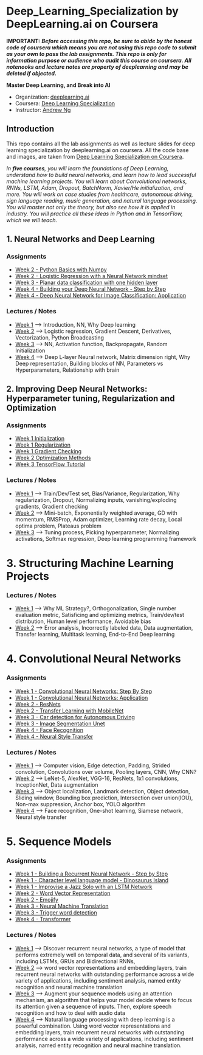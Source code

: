 # Deep_Learning_Specialization by DeepLearning.ai on Coursera

**IMPORTANT:** **_Before accessing this repo, be sure to abide by the honest code of coursera which means you are not using this repo code to submit as your own to pass the lab assignments. This repo is only for information purpose or audience who audit this course on coursera. All notenooks and lecture notes are property of deeplearning and may be deleted if objected._**

**Master Deep Learning, and Break into AI**

- Organization: [deeplearning.ai](https://www.deeplearning.ai)
- Coursera: [Deep Learning Specialization](https://www.coursera.org/specializations/deep-learning)
- Instructor: [Andrew Ng](http://www.andrewng.org/)


## Introduction

This repo contains all the lab assignments as well as lecture slides for deep learning specialization by deeplearning.ai on coursera. All the code base and images, are taken from [Deep Learning Specialization on Coursera](https://www.coursera.org/specializations/deep-learning).

*In **five courses**, you will learn the foundations of Deep Learning, understand how to build neural networks, and learn how to lead successful machine learning projects. You will learn about Convolutional networks, RNNs, LSTM, Adam, Dropout, BatchNorm, Xavier/He initialization, and more. You will work on case studies from healthcare, autonomous driving, sign language reading, music generation, and natural language processing. You will master not only the theory, but also see how it is applied in industry. You will practice all these ideas in Python and in TensorFlow, which we will teach.*




## 1. Neural Networks and Deep Learning

### Assignments

- [Week 2 - 
Python Basics with Numpy](https://github.com/dineshgulati933/Deep_Learning_Specialization/blob/main/Course_1/Week_2/Lab/W2A1/Python_Basics_with_Numpy.ipynb)
- [Week 2 - 
Logistic Regression with a Neural Network mindset](https://github.com/dineshgulati933/Deep_Learning_Specialization/blob/main/Course_1/Week_2/Lab/W2A2/Logistic_Regression_with_a_Neural_Network_mindset.ipynb)
- [Week 3 - Planar data classification with one hidden layer](https://github.com/dineshgulati933/Deep_Learning_Specialization/blob/main/Course_1/Week_3/Lab/W3A1/Planar_data_classification_with_one_hidden_layer.ipynb)
- [Week 4 - Building your Deep Neural Network - Step by Step](https://github.com/dineshgulati933/Deep_Learning_Specialization/blob/main/Course_1/Week_4/Lab/W4A1/Building_your_Deep_Neural_Network_Step_by_Step.ipynb)
- [Week 4 - Deep Neural Network for Image Classification: Application](https://github.com/dineshgulati933/Deep_Learning_Specialization/blob/main/Course_1/Week_4/Lab/W4A2/Deep%20Neural%20Network%20-%20Application.ipynb)

### Lectures / Notes

- [Week 1](https://github.com/dineshgulati933/Deep_Learning_Specialization/blob/main/Course_1/Week_1/Lecture/C1_W1.pdf) --> Introduction, NN, Why Deep learning
- [Week 2](https://github.com/dineshgulati933/Deep_Learning_Specialization/blob/main/Course_1/Week_2/Lecture/C1_W2.pdf) --> Logistic regression, Gradient Descent, Derivatives, Vectorization, Python Broadcasting
- [Week 3](https://github.com/dineshgulati933/Deep_Learning_Specialization/blob/main/Course_1/Week_3/Lecture/C1_W3.pdf) --> NN, Activation function, Backpropagate, Random Initialization
- [Week 4](https://github.com/dineshgulati933/Deep_Learning_Specialization/blob/main/Course_1/Week_4/Lecture/C1_W4.pdf) --> Deep L-layer Neural network, Matrix dimension right, Why Deep representation, Building blocks of NN, Parameters vs Hyperparameters, Relationship with brain



## 2. Improving Deep Neural Networks: Hyperparameter tuning, Regularization and Optimization


### Assignments

- [Week 1 Initialization](https://github.com/dineshgulati933/Deep_Learning_Specialization/blob/main/Course_2/Week_1/Labs/W1A1/Initialization.ipynb)
- [Week 1 Regularization](https://github.com/saqemlas/deep-learning-specialization/tree/main/2_ImprovingDeepNeuralNetworksHyperparameterTuningRegularizationAndOptimization/week_1/Assignment/Regularization.ipynb)
- [Week 1 Gradient Checking](https://github.com/dineshgulati933/Deep_Learning_Specialization/blob/main/Course_2/Week_1/Labs/W1A3/Gradient_Checking.ipynb)
- [Week 2 Optimization Methods](https://github.com/dineshgulati933/Deep_Learning_Specialization/blob/main/Course_2/Week_2/Lab/W2A1/Optimization_methods.ipynb)
- [Week 3 TensorFlow Tutorial](https://github.com/dineshgulati933/Deep_Learning_Specialization/blob/main/Course_2/Week_3/Lab/W3A1/Tensorflow_introduction.ipynb)

### Lectures / Notes

- [Week 1](https://github.com/dineshgulati933/Deep_Learning_Specialization/blob/main/Course_2/Week_1/Lectures/C2_W1.pdf) --> Train/Dev/Test set, Bias/Variance, Regularization, Why regularization, Dropout, Normalizing inputs, vanishing/exploding gradients, Gradient checking
- [Week 2](https://github.com/dineshgulati933/Deep_Learning_Specialization/blob/main/Course_2/Week_2/Lectures/C2_W2.pdf) --> Mini-batch, Exponentially weighted average, GD with momentum, RMSProp, Adam optimizer, Learning rate decay, Local optima problem, Plateaus problem
- [Week 3](https://github.com/dineshgulati933/Deep_Learning_Specialization/blob/main/Course_2/Week_3/Lectures/C2_W3.pdf) --> Tuning process, Picking hyperparameter, Normalizing activations, Softmax regression, Deep learning programming framework 



# 3. Structuring Machine Learning Projects


### Lectures / Notes

- [Week 1](https://github.com/dineshgulati933/Deep_Learning_Specialization/blob/main/Course_3/Week_1/C3_W1.pdf) --> Why ML Strategy?, Orthogonalization, Single number evaluation metric, Satisficing and optimizing metrics, Train/dev/test distribution, Human level performance, Avoidable bias
- [Week 2](https://github.com/dineshgulati933/Deep_Learning_Specialization/blob/main/Course_3/Week_2/C3_W2.pdf) --> Error analysis, Incorrectly labeled data, Data augmentation, Transfer learning, Multitask learning, End-to-End Deep learning


# 4. Convolutional Neural Networks

### Assignments

- [Week 1 - Convolutional Neural Networks: Step By Step](https://github.com/dineshgulati933/Deep_Learning_Specialization/blob/main/Course_4/Week_1/Labs/W1A1/Convolution_model_Step_by_Step_v1.ipynb)
- [Week 1 - Convolutional Neural Networks: Application](https://github.com/dineshgulati933/Deep_Learning_Specialization/blob/main/Course_4/Week_1/Labs/W1A2/Convolution_model_Application.ipynb)
- [Week 2 - ResNets](https://github.com/dineshgulati933/Deep_Learning_Specialization/blob/main/Course_4/Week_2/Labs/W2A1/Residual_Networks.ipynb)
- [Week 2 - Transfer Learning with MobileNet](https://github.com/dineshgulati933/Deep_Learning_Specialization/blob/main/Course_4/Week_2/Labs/W2A2/Transfer_learning_with_MobileNet_v1.ipynb)
- [Week 3 - Car detection for Autonomous Driving](https://github.com/dineshgulati933/Deep_Learning_Specialization/blob/main/Course_4/Week_3/Labs/W3A1/Autonomous_driving_application_Car_detection.ipynb)
- [Week 3 - Image Segmentation Unet](https://github.com/dineshgulati933/Deep_Learning_Specialization/blob/main/Course_4/Week_3/Labs/W3A2/Image_segmentation_Unet_v2.ipynb)
- [Week 4 - Face Recognition](https://github.com/dineshgulati933/Deep_Learning_Specialization/blob/main/Course_4/Week_4/Labs/W4A1/Face_Recognition.ipynb)
- [Week 4 - Neural Style Transfer](https://github.com/dineshgulati933/Deep_Learning_Specialization/blob/main/Course_4/Week_4/Labs/W4A2/Art_Generation_with_Neural_Style_Transfer.ipynb)


### Lectures / Notes

- [Week 1](https://github.com/dineshgulati933/Deep_Learning_Specialization/blob/main/Course_4/Week_1/Lectures/C4_W1.pdf) --> Computer vision, Edge detection, Padding, Strided convolution, Convolutions over volume, Pooling layers, CNN, Why CNN?
- [Week 2](https://github.com/dineshgulati933/Deep_Learning_Specialization/blob/main/Course_4/Week_2/Lectures/C4_W2.pdf) --> LeNet-5, AlexNet, VGG-16, ResNets, 1x1 convolutions, InceptionNet, Data augmentation
- [Week 3](https://github.com/dineshgulati933/Deep_Learning_Specialization/blob/main/Course_4/Week_3/Lectures/C4_W3.pdf) --> Object localization, Landmark detection, Object detection, Sliding window, Bounding box prediction, Intersection over union(IOU), Non-max suppression, Anchor box, YOLO algorithm
- [Week 4](https://github.com/dineshgulati933/Deep_Learning_Specialization/blob/main/Course_4/Week_4/Lectures/C4_W4.pdf) --> Face recognition, One-shot learning, Siamese network, Neural style transfer



# 5. Sequence Models



### Assignments

- [Week 1 - Building a Recurrent Neural Network - Step by Step](https://github.com/dineshgulati933/Deep_Learning_Specialization/blob/main/Course_5/Week_1/Labs/W1A1/Building_a_Recurrent_Neural_Network_Step_by_Step.ipynb)
- [Week 1 - Character level language model - Dinosaurus Island](https://github.com/dineshgulati933/Deep_Learning_Specialization/blob/main/Course_5/Week_1/Labs/W1A2/Dinosaurus_Island_Character_level_language_model.ipynb)
- [Week 1 - Improvise a Jazz Solo with an LSTM Network](https://github.com/dineshgulati933/Deep_Learning_Specialization/blob/main/Course_5/Week_1/Labs/W1A3/Improvise_a_Jazz_Solo_with_an_LSTM_Network_v4.ipynb)
- [Week 2 - Word Vector Representation](https://github.com/dineshgulati933/Deep_Learning_Specialization/blob/main/Course_5/Week_2/Labs/W2A1/Operations_on_word_vectors_v2a.ipynb)
- [Week 2 - Emojify](https://github.com/dineshgulati933/Deep_Learning_Specialization/blob/main/Course_5/Week_2/Labs/W2A2/Emoji_v3a.ipynb)
- [Week 3 - Neural Machine Translation](https://github.com/dineshgulati933/Deep_Learning_Specialization/blob/main/Course_5/Week_3/Labs/W3A1/Neural_machine_translation_with_attention_v4a.ipynb)
- [Week 3 - Trigger word detection](https://github.com/dineshgulati933/Deep_Learning_Specialization/blob/main/Course_5/Week_3/Labs/W3A2/Trigger_word_detection_v2a.ipynb)
- [Week 4 - Transformer](https://github.com/dineshgulati933/Deep_Learning_Specialization/blob/main/Course_5/Week_4/Labs/W4A1/C5_W4_A1_Transformer_Subclass_v1.ipynb)


### Lectures / Notes

- [Week 1](https://github.com/dineshgulati933/Deep_Learning_Specialization/blob/main/Course_5/Week_1/Lectures/C5_W1.pdf) --> Discover recurrent neural networks, a type of model that performs extremely well on temporal data, and several of its variants, including LSTMs, GRUs and Bidirectional RNNs,
- [Week 2](https://github.com/dineshgulati933/Deep_Learning_Specialization/blob/main/Course_5/Week_2/Lectures/C5_W2.pdf) --> word vector representations and embedding layers, train recurrent neural networks with outstanding performance across a wide variety of applications, including sentiment analysis, named entity recognition and neural machine translation
- [Week 3](https://github.com/dineshgulati933/Deep_Learning_Specialization/blob/main/Course_5/Week_3/Lectures/C5_W3.pdf) --> Augment your sequence models using an attention mechanism, an algorithm that helps your model decide where to focus its attention given a sequence of inputs. Then, explore speech recognition and how to deal with audio data
- [Week 4](https://github.com/dineshgulati933/Deep_Learning_Specialization/blob/main/Course_5/Week_4/Lectures/C5_W4.pdf) --> Natural language processing with deep learning is a powerful combination. Using word vector representations and embedding layers, train recurrent neural networks with outstanding performance across a wide variety of applications, including sentiment analysis, named entity recognition and neural machine translation.